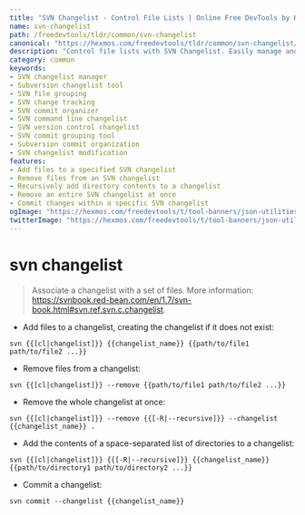 ```yaml
---
title: "SVN Changelist - Control File Lists | Online Free DevTools by Hexmos"
name: svn-changelist
path: /freedevtools/tldr/common/svn-changelist
canonical: "https://hexmos.com/freedevtools/tldr/common/svn-changelist/"
description: "Control file lists with SVN Changelist. Easily manage and organize changes within your Subversion repository. Free online tool, no registration required."
category: common
keywords:
- SVN changelist manager
- Subversion changelist tool
- SVN file grouping
- SVN change tracking
- SVN commit organizer
- SVN command line changelist
- SVN version control changelist
- SVN commit grouping tool
- Subversion commit organization
- SVN changelist modification
features:
- Add files to a specified SVN changelist
- Remove files from an SVN changelist
- Recursively add directory contents to a changelist
- Remove an entire SVN changelist at once
- Commit changes within a specific SVN changelist
ogImage: "https://hexmos.com/freedevtools/t/tool-banners/json-utilities-banner.png"
twitterImage: "https://hexmos.com/freedevtools/t/tool-banners/json-utilities-banner.png"
---
```


# svn changelist

> Associate a changelist with a set of files.
> More information: <https://svnbook.red-bean.com/en/1.7/svn-book.html#svn.ref.svn.c.changelist>.

- Add files to a changelist, creating the changelist if it does not exist:

`svn {{[cl|changelist]}} {{changelist_name}} {{path/to/file1 path/to/file2 ...}}`

- Remove files from a changelist:

`svn {{[cl|changelist]}} --remove {{path/to/file1 path/to/file2 ...}}`

- Remove the whole changelist at once:

`svn {{[cl|changelist]}} --remove {{[-R|--recursive]}} --changelist {{changelist_name}} .`

- Add the contents of a space-separated list of directories to a changelist:

`svn {{[cl|changelist]}} {{[-R|--recursive]}} {{changelist_name}} {{path/to/directory1 path/to/directory2 ...}}`

- Commit a changelist:

`svn commit --changelist {{changelist_name}}`
